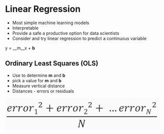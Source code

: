 # Linear Regression

* Most simple machine learning models
* Interpretable
* Provide a safe a productive option for data scientists
* Consider and try linear regression to predict a continuous variable

y = __m__x + __b__

## Ordinary Least Squares (OLS)

* Use to determine __m__ and __b__
* pick a value for __m__ and __b__
* Measure vertical distance
* Distances - errors or residuals

![alt text](minimize_errors.png)